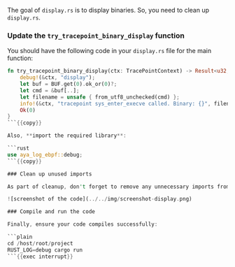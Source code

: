 The goal of `display.rs` is to display binaries. So, you need to clean up `display.rs`.

### Update the `try_tracepoint_binary_display` function

You should have the following code in your `display.rs` file for the main function:

```rust
fn try_tracepoint_binary_display(ctx: TracePointContext) -> Result<u32, i64> {
    debug!(&ctx, "display");
    let buf = BUF.get(0).ok_or(0)?;
    let cmd = &buf[..];
    let filename = unsafe { from_utf8_unchecked(cmd) };
    info!(&ctx, "tracepoint sys_enter_execve called. Binary: {}", filename);
    Ok(0)
}
```{{copy}}

Also, **import the required library**:

```rust
use aya_log_ebpf::debug;
```{{copy}}

### Clean up unused imports 

As part of cleanup, don't forget to remove any unnecessary imports from the top of the file.

![screenshot of the code](../../img/screenshot-display.png)

### Compile and run the code

Finally, ensure your code compiles successfully:

```plain
cd /host/root/project
RUST_LOG=debug cargo run
```{{exec interrupt}}
